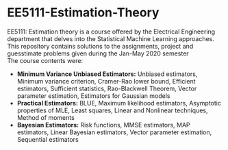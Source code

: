 # EE5111-Estimation-Theory
EE5111: Estimation theory is a course offered by the Electrical Engineering department that delves into the Statistical Machine Learning approaches. This repository contains solutions to the assignments, project and guesstimate problems given during the Jan-May 2020 semester</br> The course contents were:
* **Minimum Variance Unbiased Estimators:** Unbiased estimators, Minimum variance criterion, Cramer-Rao lower bound, Efficient estimators, Sufficient statistics, Rao-Blackwell Theorem, Vector parameter estimation, Estimators for Gaussian models
* **Practical Estimators:** BLUE, Maximum likelihood estimators, Asymptotic properties of MLE, Least squares, Linear and Nonlinear techniques, Method of moments
* **Bayesian Estimators:** Risk functions, MMSE estimators, MAP estimators, Linear Bayesian estimators, Vector parameter estimation, Sequential estimators
